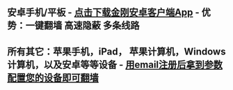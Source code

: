 ## 安卓手机/平板 - [点击下载金刚安卓客户端App](https://myfasttrack.org/midman/dl_an_1358.php) - 优势：一键翻墙 高速隐蔽 多条线路

## 所有其它：苹果手机，iPad， 苹果计算机，Windows计算机，以及安卓等等设备 - [用email注册后拿到参数配置您的设备即可翻墙](https://github.com/a2zitpro/k/blob/master/README.md) 
